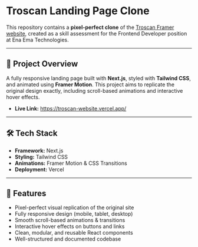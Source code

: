 # Troscan Landing Page Clone

This repository contains a **pixel-perfect clone** of the [Troscan Framer website](https://troscan.framer.website/), created as a skill assessment for the Frontend Developer position at Ena Ema Technologies.

---

## 🚀 Project Overview

A fully responsive landing page built with **Next.js**, styled with **Tailwind CSS**, and animated using **Framer Motion**. This project aims to replicate the original design exactly, including scroll-based animations and interactive hover effects.
- **Live Link:** https://troscan-website.vercel.app/
---

## 🛠️ Tech Stack

- **Framework:** Next.js  
- **Styling:** Tailwind CSS  
- **Animations:** Framer Motion & CSS Transitions  
- **Deployment:** Vercel  

---

## 🎯 Features

- Pixel-perfect visual replication of the original site  
- Fully responsive design (mobile, tablet, desktop)  
- Smooth scroll-based animations & transitions  
- Interactive hover effects on buttons and links  
- Clean, modular, and reusable React components  
- Well-structured and documented codebase  

